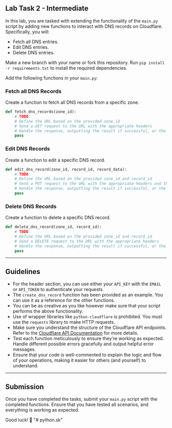 ## Lab Task 2 - Intermediate

In this lab, you are tasked with extending the functionality of the `main.py` script by adding new functions to interact with DNS records on Cloudflare. Specifically, you will:

- Fetch all DNS entries.
- Edit DNS entries.
- Delete DNS entries.

Make a new branch with your name or fork this repository. Run `pip install -r requirements.txt` to install the required dependencies.

Add the following functions in your `main.py`:

### Fetch all DNS Records

Create a function to fetch all DNS records from a specific zone.

```python
def fetch_dns_records(zone_id):
    # TODO: 
    # Define the URL based on the provided zone_id
    # Send a GET request to the URL with the appropriate headers
    # Handle the response, outputting the result if successful, or the error if it fails
    pass
```

### Edit DNS Records

Create a function to edit a specific DNS record. 

```python
def edit_dns_record(zone_id, record_id, record_data):
    # TODO: 
    # Define the URL based on the provided zone_id and record_id
    # Send a PUT request to the URL with the appropriate headers and the updated record_data as JSON
    # Handle the response, outputting the result if successful, or the error if it fails
    pass
```

### Delete DNS Records

Create a function to delete a specific DNS record.

```python
def delete_dns_record(zone_id, record_id):
    # TODO: 
    # Define the URL based on the provided zone_id and record_id
    # Send a DELETE request to the URL with the appropriate headers
    # Handle the response, outputting the result if successful, or the error if it fails
    pass
```

---

## Guidelines

- For the header section, you can use either your `API_KEY` with the `EMAIL` or `API_TOKEN` to authenticate your requests.
- The `create_dns_record` function has been provided as an example. You can use it as a reference for the other functions.
- You can be as creative as you like however make sure that your script performs the above functionality.
- Use of wrapper libraries like `python-cloudflare` is prohibited. You must use the `requests` library to make HTTP requests.
- Make sure you understand the structure of the Cloudflare API endpoints. Refer to the [Cloudflare API Documentation](https://developers.cloudflare.com/api) for more details.
- Test each function meticulously to ensure they're working as expected. Handle different possible errors gracefully and output helpful error messages.
- Ensure that your code is well-commented to explain the logic and flow of your operations, making it easier for others (and yourself) to understand.

---

## Submission

Once you have completed the tasks, submit your `main.py` script with the completed functions. Ensure that you have tested all scenarios, and everything is working as expected.

Good luck! 🚀
"# python.sk" 
